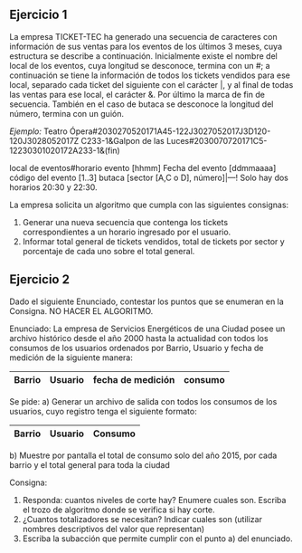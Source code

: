 ## Ejercicio 1
La empresa TICKET-TEC ha generado una secuencia de caracteres con información
de sus ventas para los eventos de los últimos 3 meses, cuya estructura se describe
a continuación. Inicialmente existe el nombre del local de los eventos, cuya longitud
se desconoce, termina con un #; a continuación se tiene la información de todos los
tickets vendidos para ese local, separado cada ticket del siguiente con el carácter |,
y al final de todas las ventas para ese local, el carácter &. Por último la marca de
fin de secuencia. También en el caso de butaca se desconoce la longitud del número,
termina con un guión.

*Ejemplo:*
Teatro Ópera#2030270520171A45-122J3027052017J3D120-120J3028052017Z C233-1&Galpon de las Luces#2030070720171C5-12230301020172A233-1&(fin)

local de eventos#horario evento [hhmm] Fecha del evento [ddmmaaaa] código del evento [1..3] butaca [sector [A,C o D], número]|—!
Solo hay dos horarios 20:30 y 22:30.

La empresa solicita un algoritmo que cumpla con las siguientes consignas:
1. Generar una nueva secuencia que contenga los tickets correspondientes a un horario ingresado por el usuario.
2. Informar total general de tickets vendidos, total de tickets por sector y porcentaje de cada uno sobre el total general.

## Ejercicio 2

Dado el siguiente Enunciado, contestar los puntos que se enumeran en la Consigna. NO HACER EL ALGORITMO.

Enunciado:
La empresa de Servicios Energéticos de una Ciudad posee un archivo histórico desde el año 2000 hasta la actualidad con todos los consumos de los usuarios ordenados por Barrio, Usuario y fecha de medición de la siguiente manera:

| Barrio | Usuario | fecha de medición | consumo |
|--------|---------|-------------------|---------|

Se pide:
a) Generar un archivo de salida con todos los consumos de los usuarios, cuyo registro tenga el siguiente formato:

| Barrio | Usuario | Consumo |
|--------|---------|---------|

b) Muestre por pantalla el total de consumo solo del año 2015, por cada barrio y el total general para toda la ciudad

Consigna:
1. Responda: cuantos niveles de corte hay? Enumere cuales son. Escriba el trozo de algoritmo donde se verifica si hay corte.
2. ¿Cuantos totalizadores se necesitan? Indicar cuales son (utilizar nombres descriptivos del valor que representan)
3. Escriba la subacción que permite cumplir con el punto a) del enunciado.
